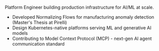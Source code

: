 <!--
**AlessioGalluccio/AlessioGalluccio** is a ✨ _special_ ✨ repository because its `README.md` (this file) appears on your GitHub profile.

Here are some ideas to get you started:

- 🔭 I’m currently working ...
- 🌱 I’m currently learning ...
- 👯 I’m looking to collaborate on ...
- 🤔 I’m looking for help with ...
- 💬 Ask me about ...
- 📫 How to reach me: ...
- 😄 Pronouns: ...
- ⚡ Fun fact: ...
-->

Platform Engineer building production infrastructure for AI/ML at scale.

- Developed Normalizing Flows for manufacturing anomaly detection (Master's Thesis at Pirelli)
- Design Kubernetes-native platforms serving ML and generative AI models
- Contributing to Model Context Protocol (MCP) - next-gen AI agent communication standard
